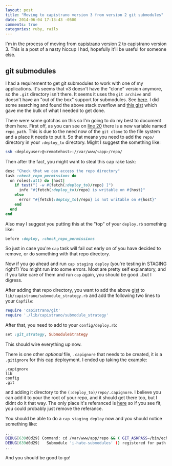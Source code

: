 ```yaml
---
layout: post
title: "Moving to capistrano version 3 from version 2 git submodules"
date: 2014-06-04 17:13:43 -0500
comments: true
categories: ruby, rails
---
```


I'm in the process of moving from [capistrano](http://capistranorb.com/) version 2
to capistrano version 3. This is a post of a nasty hiccup I had, hopefully it'll be
useful for someone else.

## git submodules

I had a requirement to get git submodules to work with one of my applications. It's seems
that v3 doesn't have the "clone" version anymore, so the `.git` directory isn't there.
It seems it uses the `git archive` and doesn't have an "out of the box" support for submodules.
See [here](http://stackoverflow.com/questions/19403138/capistrano-v3-deploy-git-repository-and-its-submodules/19573220#19573220).
I did some searching and found the above stack overflow and  [this gist](https://gist.github.com/jjasghar/d9369c60c51f79d6e7cc)
which gave me the bulk of what I needed to get done.

There were some gotchas on this so I'm going to do my best to document them here.
First off, as you can see on [line 20](https://gist.github.com/jjasghar/d9369c60c51f79d6e7cc#file-submodule_strategy-rb-L20)
there is a new variable named `repo_path`.  This is due to the need now of the
`git clone` to the file system and a place it needs to put it. So that means you need
to add the `repo/` directory in your `:deploy_to` directory. Might I suggest the something like:

```bash
ssh <deployuser>@<remotehost>://var/www/<app>/repo/
```

Then after the fact, you might want to steal this cap rake task:
```ruby
desc "Check that we can access the repo directory"
task :check_repo_permissions do
  on roles(:all) do |host|
    if test("[ -w #{fetch(:deploy_to)/repo} ]")
      info "#{fetch(:deploy_to)/repo} is writable on #{host}"
    else
      error "#{fetch(:deploy_to)/repo} is not writable on #{host}"
    end
  end
end
```

Also may I suggest you putting this at the "top" of your `deploy.rb` something like:
```ruby
before :deploy, :check_repo_permissions
```
So just in case you're `cap` task will fail out early on of you have decided to remove, or
do something with that repo directory.

Now if you go ahead and run `cap staging deploy` (you're testing in STAGING right?)
You might run into some errors. Most are pretty self explanatory, and if you take care of them
and run `cap` again, you should be good...but I digress.

After adding that repo directory, you want to add the above [gist](https://gist.github.com/jjasghar/d9369c60c51f79d6e7cc) to `lib/capistrano/submodule_strategy.rb`
and add the following two lines to your `Capfile`:

```ruby
require 'capistrano/git'
require './lib/capistrano/submodule_strategy'
```

After that, you need to add to your `config/deploy.rb`:

```ruby
set :git_strategy, SubmoduleStrategy
```

This should wire everything up now.

There is one other _optional_ file, `.capignore` that needs to be created, it is a `.gitignore` for this cap deployment.
I ended up taking the example:
```
.capignore
lib
config
.git
```
and adding it directory to the `(:deploy_to)/repo/.capignore`. I believe you can add it to your the root of your repo,
and it should get there too, but I didnt do it that way. The only place it's referanced is [here](https://gist.github.com/jjasghar/d9369c60c51f79d6e7cc#file-submodule_strategy-rb-L45) so if you see fit, you could probably just remove the referance.

You should be able to do a `cap staging deploy` now and you should notice something like:
```bash
...
DEBUG[639d0d29] Command: cd /var/www/app/repo && ( GIT_ASKPASS=/bin/echo GIT_SSH=/tmp/app/git-ssh.sh /usr/bin/env git submodule update --init )
DEBUG[639d0d29]   Submodule 'i-hate-submodules' () registered for path 'i-hate-submodules'
...
```

And you should be good to go!

